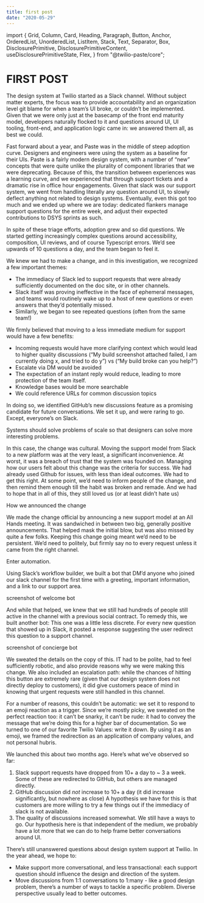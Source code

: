```yaml
---
title: first post
date: "2020-05-29"
---
```


import {
Grid,
Column,
Card,
Heading,
Paragraph,
Button,
Anchor,
OrderedList,
UnorderedList,
ListItem,
Stack,
Text,
Separator,
Box,
DisclosurePrimitive,
DisclosurePrimitiveContent,
useDisclosurePrimitiveState,
Flex,
} from "@twilio-paste/core";

<Box>
  <Grid>
    <Column span={[12, 12, 4]} offset={[0, 0, 1]}>

# FIRST POST

The design system at Twilio started as a Slack channel. Without subject matter experts, the focus was to provide accountability and an organization level git blame for when a team’s UI broke, or couldn’t be implemented. Given that we were only just at the basecamp of the front end maturity model, developers naturally flocked to it and questions around UI, UI tooling, front-end, and application logic came in: we answered them all, as best we could.

Fast forward about a year, and Paste was in the middle of steep adoption curve. Designers and engineers were using the system as a baseline for their UIs. Paste is a fairly modern design system, with a number of “new” concepts that were quite unlike the plurality of component libraries that we were deprecating. Because of this, the transition between experiences was a learning curve, and we experienced that through support tickets and a dramatic rise in office hour engagements. Given that slack was our support system, we went from handling literally any question around UI, to slowly deflect anything not related to design systems. Eventually, even this got too much and we ended up where we are today: dedicated flankers manage support questions for the entire week, and adjust their expected contributions to DSYS sprints as such.

In spite of these triage efforts, adoption grew and so did questions. We started getting increasingly complex questions around accessibility, composition, UI reviews, and of course Typescript errors. We’d see upwards of 10 questions a day, and the team began to feel it.

We knew we had to make a change, and in this investigation, we recognized a few important themes:

- The immediacy of Slack led to support requests that were already sufficiently documented on the doc site, or in other channels.
- Slack itself was proving ineffective in the face of ephemeral messages, and teams would routinely wake up to a host of new questions or even answers that they’d potentially missed.
- Similarly, we began to see repeated questions (often from the same team!)

We firmly believed that moving to a less immediate medium for support would have a few benefits:

- Incoming requests would have more clarifying context which would lead to higher quality discussions (“My build screenshot attached failed, I am currently doing x, and tried to do y”) vs (“My build broke can you help?”)
- Escalate via DM would be avoided
- The expectation of an instant reply would reduce, leading to more protection of the team itself.
- Knowledge bases would be more searchable
- We could reference URLs for common discussion topics

In doing so, we identified GitHub’s new discussions feature as a promising candidate for future conversations. We set it up, and were raring to go. Except, everyone’s on Slack.

Systems should solve problems of scale so that designers can solve more interesting problems.

In this case, the change was cultural. Moving the support model from Slack to a new platform was at the very least, a significant inconvenience. At worst, it was a breach of trust that the system was founded on. Managing how our users felt about this change was the criteria for success. We had already used Github for issues, with less than ideal outcomes. We had to get this right. At some point, we’d need to inform people of the change, and then remind them enough till the habit was broken and remade. And we had to hope that in all of this, they still loved us (or at least didn’t hate us)

How we announced the change

We made the change official by announcing a new support model at an All Hands meeting. It was sandwiched in between two big, generally positive announcements. That helped mask the initial blow, but was also missed by quite a few folks. Keeping this change going meant we’d need to be persistent. We’d need to politely, but firmly say no to every request unless it came from the right channel.

Enter automation.

Using Slack’s workflow builder, we built a bot that DM’d anyone who joined our slack channel for the first time with a greeting, important information, and a link to our support area.

screenshot of welcome bot

And while that helped, we knew that we still had hundreds of people still active in the channel with a previous social contract. To remedy this, we built another bot: This one was a little less discrete. For every new question that showed up in Slack, it posted a response suggesting the user redirect this question to a support channel.

screenshot of concierge bot

We sweated the details on the copy of this. IT had to be polite, had to feel sufficiently robotic, and also provide reasons why we were making this change. We also included an escalation path: while the chances of hitting this button are extremely rare (given that our design system does not directly deploy to customers), it did give customers peace of mind in knowing that urgent requests were still handled in this channel.

For a number of reasons, this couldn’t be automatic: we set it to respond to an emoji reaction as a trigger. Since we’re mostly picky, we sweated on the perfect reaction too: it can’t be snarky, it can’t be rude: it had to convey the message that we’re doing this for a higher bar of documentation. So we turned to one of our favorite Twilio Values: write it down. By using it as an emoji, we framed the redirection as an application of company values, and not personal hubris.

We launched this about two months ago. Here’s what we’ve observed so far:

1. Slack support requests have dropped from 10+ a day to ~ 3 a week. Some of these are redirected to GitHub, but others are managed directly.
2. GitHub discussion did _not_ increase to 10+ a day (it did increase significantly, but nowhere as close) A hypothesis we have for this is that customers are more willing to try a few things out if the immediacy of slack is not available.
3. The quality of discussions increased somewhat. We still have a ways to go. Our hypothesis here is that independent of the medium, we probably have a lot more that we can do to help frame better conversations around UI.

There’s still unanswered questions about design system support at Twilio. In the year ahead, we hope to:

- Make support more conversational, and less transactional: each support question should influence the design and direction of the system.
- Move discussions from 1:1 conversations to 1:many - like a good design problem, there’s a number of ways to tackle a specific problem. Diverse perspective usually lead to better outcomes.

</Column>
</Grid>
</Box>
